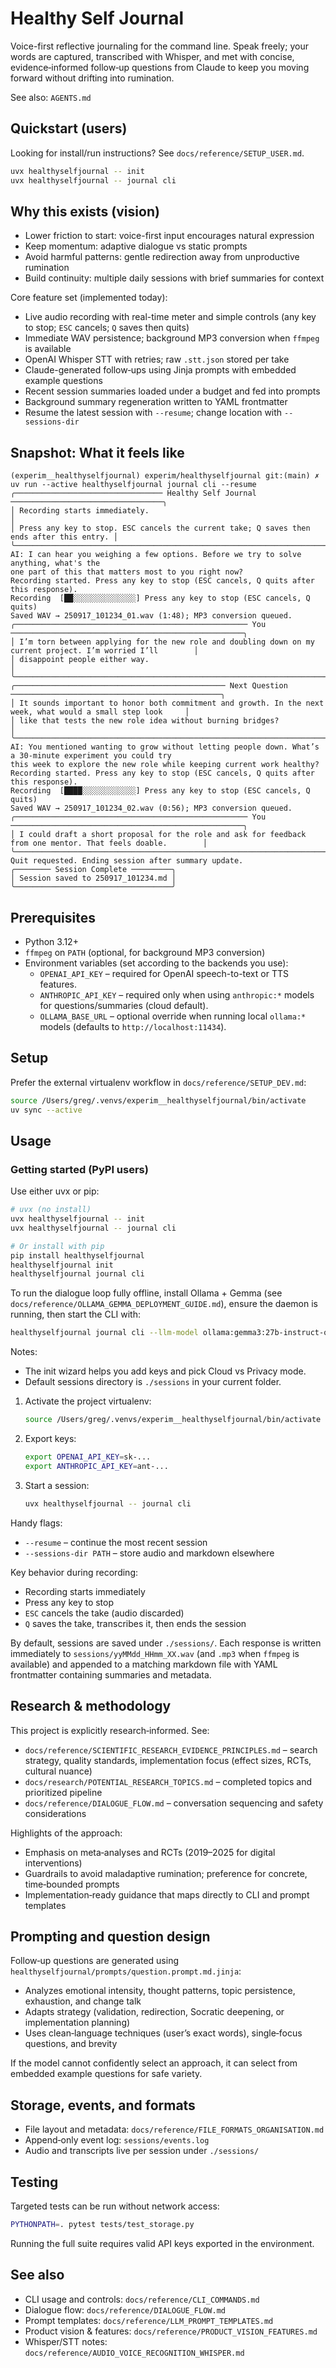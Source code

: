 # Healthy Self Journal

Voice-first reflective journaling for the command line. Speak freely; your words are captured, transcribed with Whisper, and met with concise, evidence‑informed follow‑up questions from Claude to keep you moving forward without drifting into rumination.

See also: `AGENTS.md`

## Quickstart (users)

Looking for install/run instructions? See `docs/reference/SETUP_USER.md`.

```bash
uvx healthyselfjournal -- init
uvx healthyselfjournal -- journal cli
```

## Why this exists (vision)

- Lower friction to start: voice-first input encourages natural expression
- Keep momentum: adaptive dialogue vs static prompts
- Avoid harmful patterns: gentle redirection away from unproductive rumination
- Build continuity: multiple daily sessions with brief summaries for context

Core feature set (implemented today):
- Live audio recording with real-time meter and simple controls (any key to stop; `ESC` cancels; `Q` saves then quits)
- Immediate WAV persistence; background MP3 conversion when `ffmpeg` is available
- OpenAI Whisper STT with retries; raw `.stt.json` stored per take
- Claude-generated follow‑ups using Jinja prompts with embedded example questions
- Recent session summaries loaded under a budget and fed into prompts
- Background summary regeneration written to YAML frontmatter
- Resume the latest session with `--resume`; change location with `--sessions-dir`

## Snapshot: What it feels like

```text
(experim__healthyselfjournal) experim/healthyselfjournal git:(main) ✗  uv run --active healthyselfjournal journal cli --resume
╭───────────────────────────────── Healthy Self Journal ──────────────────────────────────╮
│ Recording starts immediately.                                                            │
│ Press any key to stop. ESC cancels the current take; Q saves then ends after this entry. │
╰──────────────────────────────────────────────────────────────────────────────────────────╯
AI: I can hear you weighing a few options. Before we try to solve anything, what's the
one part of this that matters most to you right now?
Recording started. Press any key to stop (ESC cancels, Q quits after this response).
Recording  [██░░░░░░░░░░░░░░] Press any key to stop (ESC cancels, Q quits)
Saved WAV → 250917_101234_01.wav (1:48); MP3 conversion queued.
╭──────────────────────────────────────────────────── You ────────────────────────────────────────────────────╮
│ I’m torn between applying for the new role and doubling down on my current project. I’m worried I’ll        │
│ disappoint people either way.                                                                               │
╰─────────────────────────────────────────────────────────────────────────────────────────────────────────────╯
╭─────────────────────────────────────────────── Next Question ───────────────────────────────────────────────╮
│ It sounds important to honor both commitment and growth. In the next week, what would a small step look     │
│ like that tests the new role idea without burning bridges?                                                  │
╰─────────────────────────────────────────────────────────────────────────────────────────────────────────────╯
AI: You mentioned wanting to grow without letting people down. What’s a 30‑minute experiment you could try
this week to explore the new role while keeping current work healthy?
Recording started. Press any key to stop (ESC cancels, Q quits after this response).
Recording  [████░░░░░░░░░░░░] Press any key to stop (ESC cancels, Q quits)
Saved WAV → 250917_101234_02.wav (0:56); MP3 conversion queued.
╭──────────────────────────────────────────────────── You ────────────────────────────────────────────────────╮
│ I could draft a short proposal for the role and ask for feedback from one mentor. That feels doable.        │
╰─────────────────────────────────────────────────────────────────────────────────────────────────────────────╯
Quit requested. Ending session after summary update.
╭──────── Session Complete ─────────╮
│ Session saved to 250917_101234.md │
╰───────────────────────────────────╯
```

## Prerequisites

- Python 3.12+
- `ffmpeg` on `PATH` (optional, for background MP3 conversion)
- Environment variables (set according to the backends you use):
  - `OPENAI_API_KEY` – required for OpenAI speech-to-text or TTS features.
  - `ANTHROPIC_API_KEY` – required only when using `anthropic:*` models for questions/summaries (cloud default).
  - `OLLAMA_BASE_URL` – optional override when running local `ollama:*` models (defaults to `http://localhost:11434`).

## Setup

Prefer the external virtualenv workflow in `docs/reference/SETUP_DEV.md`:

```bash
source /Users/greg/.venvs/experim__healthyselfjournal/bin/activate
uv sync --active
```

## Usage

### Getting started (PyPI users)

Use either uvx or pip:

```bash
# uvx (no install)
uvx healthyselfjournal -- init
uvx healthyselfjournal -- journal cli

# Or install with pip
pip install healthyselfjournal
healthyselfjournal init
healthyselfjournal journal cli
```

To run the dialogue loop fully offline, install Ollama + Gemma (see `docs/reference/OLLAMA_GEMMA_DEPLOYMENT_GUIDE.md`), ensure the daemon is running, then start the CLI with:

```bash
healthyselfjournal journal cli --llm-model ollama:gemma3:27b-instruct-q4_K_M
```

Notes:
- The init wizard helps you add keys and pick Cloud vs Privacy mode.
- Default sessions directory is `./sessions` in your current folder.

1. Activate the project virtualenv:
   ```bash
   source /Users/greg/.venvs/experim__healthyselfjournal/bin/activate
   ```
2. Export keys:
   ```bash
   export OPENAI_API_KEY=sk-...
   export ANTHROPIC_API_KEY=ant-...
   ```
3. Start a session:
   ```bash
   uvx healthyselfjournal -- journal cli
   ```

Handy flags:
- `--resume` – continue the most recent session
- `--sessions-dir PATH` – store audio and markdown elsewhere

Key behavior during recording:
- Recording starts immediately
- Press any key to stop
- `ESC` cancels the take (audio discarded)
- `Q` saves the take, transcribes it, then ends the session

By default, sessions are saved under `./sessions/`. Each response is written immediately to `sessions/yyMMdd_HHmm_XX.wav` (and `.mp3` when `ffmpeg` is available) and appended to a matching markdown file with YAML frontmatter containing summaries and metadata.

## Research & methodology

This project is explicitly research‑informed. See:
- `docs/reference/SCIENTIFIC_RESEARCH_EVIDENCE_PRINCIPLES.md` – search strategy, quality standards, implementation focus (effect sizes, RCTs, cultural nuance)
- `docs/research/POTENTIAL_RESEARCH_TOPICS.md` – completed topics and prioritized pipeline
- `docs/reference/DIALOGUE_FLOW.md` – conversation sequencing and safety considerations

Highlights of the approach:
- Emphasis on meta‑analyses and RCTs (2019–2025 for digital interventions)
- Guardrails to avoid maladaptive rumination; preference for concrete, time‑bounded prompts
- Implementation‑ready guidance that maps directly to CLI and prompt templates

## Prompting and question design

Follow‑up questions are generated using `healthyselfjournal/prompts/question.prompt.md.jinja`:
- Analyzes emotional intensity, thought patterns, topic persistence, exhaustion, and change talk
- Adapts strategy (validation, redirection, Socratic deepening, or implementation planning)
- Uses clean‑language techniques (user’s exact words), single‑focus questions, and brevity

If the model cannot confidently select an approach, it can select from embedded example questions for safe variety.

## Storage, events, and formats

- File layout and metadata: `docs/reference/FILE_FORMATS_ORGANISATION.md`
- Append‑only event log: `sessions/events.log`
- Audio and transcripts live per session under `./sessions/`

## Testing

Targeted tests can be run without network access:

```bash
PYTHONPATH=. pytest tests/test_storage.py
```

Running the full suite requires valid API keys exported in the environment.

## See also

- CLI usage and controls: `docs/reference/CLI_COMMANDS.md`
- Dialogue flow: `docs/reference/DIALOGUE_FLOW.md`
- Prompt templates: `docs/reference/LLM_PROMPT_TEMPLATES.md`
- Product vision & features: `docs/reference/PRODUCT_VISION_FEATURES.md`
- Whisper/STT notes: `docs/reference/AUDIO_VOICE_RECOGNITION_WHISPER.md`
